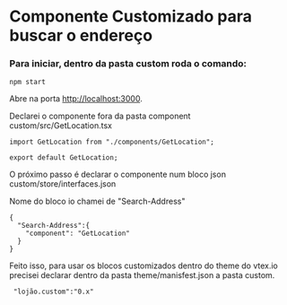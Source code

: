 # Componente Customizado para buscar o endereço

### Para iniciar, dentro da pasta custom roda o comando: 

`npm start`

Abre na porta [http://localhost:3000](http://localhost:3000).

Declarei o componente fora da pasta component custom/src/GetLocation.tsx 

```
import GetLocation from "./components/GetLocation";

export default GetLocation; 

```

O próximo passo é declarar o componente num bloco json custom/store/interfaces.json

Nome do bloco io chamei de "Search-Address"

```
{
  "Search-Address":{
    "component": "GetLocation"
  }  
}

```

Feito isso, para usar os blocos customizados dentro do theme do vtex.io precisei declarar dentro da pasta theme/manisfest.json a pasta custom. 

```
 "lojão.custom":"0.x"
 
```

